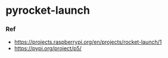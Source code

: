 # pyrocket-launch

### Ref
- https://projects.raspberrypi.org/en/projects/rocket-launch/1
- https://pypi.org/project/p5/